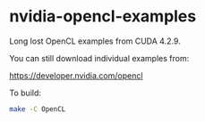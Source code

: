 nvidia-opencl-examples
======================
Long lost OpenCL examples from CUDA 4.2.9.

You can still download individual examples from:

https://developer.nvidia.com/opencl

To build:
```bash
make -C OpenCL
```
